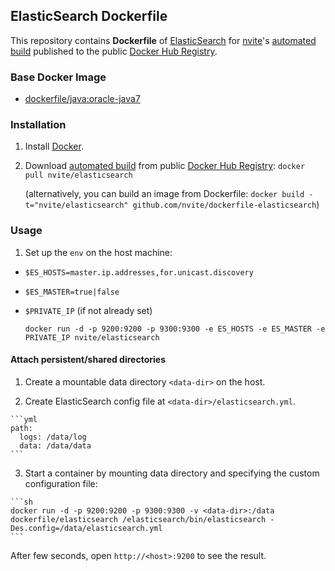## ElasticSearch Dockerfile


This repository contains **Dockerfile** of [ElasticSearch](http://www.elasticsearch.org/) for [nvite](https://nvite.com/)'s [automated build](https://registry.hub.docker.com/u/nvite/elasticsearch/) published to the public [Docker Hub Registry](https://registry.hub.docker.com/).


### Base Docker Image

* [dockerfile/java:oracle-java7](http://dockerfile.github.io/#/java)


### Installation

1. Install [Docker](https://www.docker.com/).

2. Download [automated build](https://registry.hub.docker.com/u/nvite/elasticsearch/) from public [Docker Hub Registry](https://registry.hub.docker.com/): `docker pull nvite/elasticsearch`

   (alternatively, you can build an image from Dockerfile: `docker build -t="nvite/elasticsearch" github.com/nvite/dockerfile-elasticsearch`)


### Usage

1. Set up the `env` on the host machine:

  - `$ES_HOSTS=master.ip.addresses,for.unicast.discovery`
  - `$ES_MASTER=true|false`
  - `$PRIVATE_IP` (if not already set)

    `docker run -d -p 9200:9200 -p 9300:9300 -e ES_HOSTS -e ES_MASTER -e PRIVATE_IP nvite/elasticsearch`

#### Attach persistent/shared directories

  1. Create a mountable data directory `<data-dir>` on the host.

  2. Create ElasticSearch config file at `<data-dir>/elasticsearch.yml`.

    ```yml
    path:
      logs: /data/log
      data: /data/data
    ```

  3. Start a container by mounting data directory and specifying the custom configuration file:

    ```sh
    docker run -d -p 9200:9200 -p 9300:9300 -v <data-dir>:/data dockerfile/elasticsearch /elasticsearch/bin/elasticsearch -Des.config=/data/elasticsearch.yml
    ```

After few seconds, open `http://<host>:9200` to see the result.
